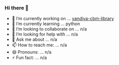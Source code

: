 ### Hi there 👋

<!-- **elvybean/elvybean** is a ✨ _special_ ✨ repository because its `README.md` (this file) appears on your GitHub profile. -->

- 🔭 I’m currently working on ... [yandiya-cbm-library](https://github.com/elvybean/yandiya-cbm-library)
- 🌱 I’m currently learning ... python
- 👯 I’m looking to collaborate on ... n/a
- 🤔 I’m looking for help with ... n/a
- 💬 Ask me about ... n/a
- 📫 How to reach me: ... n/a
- 😄 Pronouns: ... n/a
- ⚡ Fun fact: ... n/a

